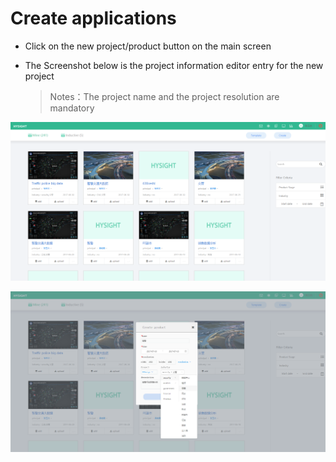 # Create applications

* Click on the new project/product  button on the main screen

* The Screenshot below is the project information editor entry for the new project

  > Notes：The project name and the project resolution are mandatory

![](/assets/new-project.png)

![](/assets/new-project-setting.png)


